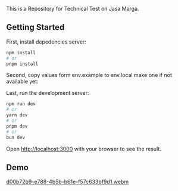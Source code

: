 This is a Repository for Technical Test on Jasa Marga.

## Getting Started

First, install depedencies server:

```bash
npm install
# or
pnpm install
```

Second, copy values form env.example to env.local make one if not available yet:

Last, run the development server:

```bash
npm run dev
# or
yarn dev
# or
pnpm dev
# or
bun dev
```

Open [http://localhost:3000](http://localhost:3000) with your browser to see the result.

## Demo
[d00b72b9-e788-4b5b-b61e-f57c633bf9d1.webm](https://github.com/user-attachments/assets/07930b7d-adaf-453d-aa0c-75c6e1ca530b)
